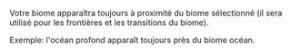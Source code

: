 
Votre biome apparaîtra toujours à proximité du biome sélectionné (il sera utilisé pour les frontières et les transitions du biome).

Exemple: l'océan profond apparaît toujours près du biome océan.